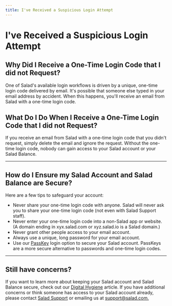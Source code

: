 ```yaml
---
title: I've Received a Suspicious Login Attempt
---
```


# I've Received a Suspicious Login Attempt

## Why Did I Receive a One-Time Login Code that I did not Request?

One of Salad's available login workflows is driven by a unique, one-time login code delivered by email. It's possible
that someone else typed in your email address by accident. When this happens, you'll receive an email from Salad with a
one-time login code.

## What Do I Do When I Receive a One-Time Login Code that I did not Request?

If you receive an email from Salad with a one-time login code that you didn't request, simply delete the email and
ignore the request. Without the one-time login code, nobody can gain access to your Salad account or your Salad Balance.

---

## How do I Ensure my Salad Account and Salad Balance are Secure?

Here are a few tips to safeguard your account:

- Never share your one-time login code with anyone. Salad will never ask you to share your one-time login code (not even
  with Salad Support staff).
- Never enter your one-time login code into a non-Salad app or website. (A domain ending in xyx.salad.com or
  xyz.salad.io is a Salad domain.)
- Never grant other people access to your email account.
- Always use a unique, long password for your email account.
- Use our [PassKey](https://support.salad.com/article/501-salad-app-passkeys) login option to secure your Salad account.
  PassKeys are a more secure alternative to passwords and one-time login codes.

---

## **Still have concerns?**

If you want to learn more about keeping your Salad account and Salad Balance secure, check out our
[Digital Hygiene](https://support.salad.com/article/206-digital-hygiene-and-your-salad-balance) article. If you have
additional concerns or think someone has access to your Salad account already, please contact
[Salad Support](https://support.salad.com/article/216-how-to-create-a-support-ticket) or emailing us at
[support@salad.com.](mailto:support@salad.com)
